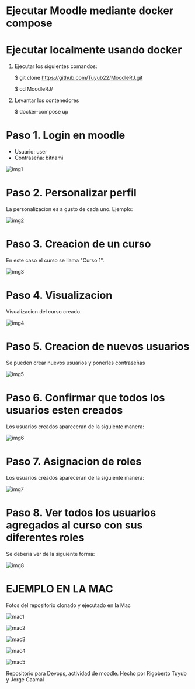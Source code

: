 # Ejecutar Moodle mediante docker compose

# Ejecutar localmente usando docker 

1. Ejecutar los siguientes comandos:

   $ git clone https://github.com/Tuyub22/MoodleRJ.git

   $ cd MoodleRJ/

3. Levantar los contenedores
  
   $ docker-compose up 

# Paso 1. Login en moodle 

  - Usuario: user
  - Contraseña: bitnami

  ![img1](imgs/Imagen1.png)

# Paso 2. Personalizar perfil

  La personalizacion es a gusto de cada uno. Ejemplo:

  ![img2](imgs/Imagen2.png)

# Paso 3. Creacion de un curso

  En este caso el curso se llama "Curso 1".

  ![img3](imgs/Imagen3.png)

# Paso 4. Visualizacion

  Visualizacion del curso creado.

  ![img4](imgs/Imagen5.png)

# Paso 5. Creacion de nuevos usuarios

  Se pueden crear nuevos usuarios y ponerles contraseñas
  
  ![img5](imgs/Imagen6.png)

# Paso 6. Confirmar que todos los usuarios esten creados

  Los usuarios creados apareceran de la siguiente manera:
  
  ![img6](imgs/Imagen7.png)

# Paso 7. Asignacion de roles

  Los usuarios creados apareceran de la siguiente manera:
  
  ![img7](imgs/Imagen8.png)

# Paso 8. Ver todos los usuarios agregados al curso con sus diferentes roles

  Se deberia ver de la siguiente forma:
  
  ![img8](imgs/Imagen9.png)

# EJEMPLO EN LA MAC

   Fotos del repositorio clonado y ejecutado en la Mac

   ![mac1](imgs/Mac1.jpg)

   ![mac2](imgs/Mac2.jpg)

   ![mac3](imgs/Mac3.jpg)

   ![mac4](imgs/Mac4.jpg)

   ![mac5](imgs/Mac5.jpg)
   

Repositorio para Devops, actividad de moodle. Hecho por Rigoberto Tuyub y Jorge Caamal
